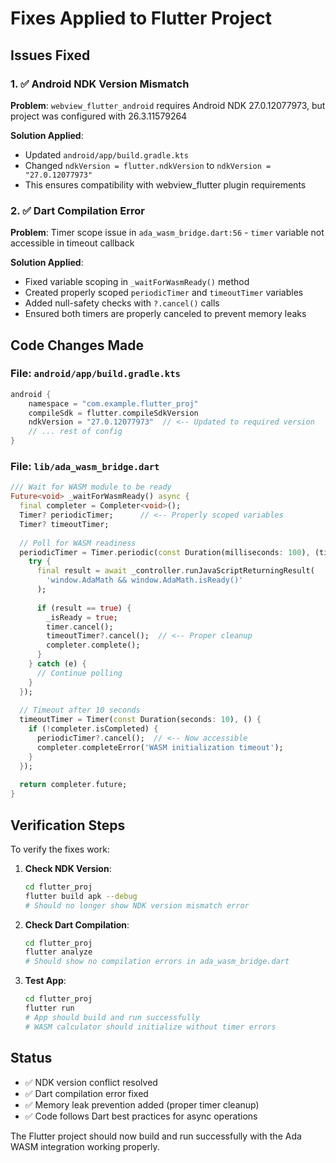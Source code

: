 # Fixes Applied to Flutter Project

## Issues Fixed

### 1. ✅ Android NDK Version Mismatch
**Problem**: `webview_flutter_android` requires Android NDK 27.0.12077973, but project was configured with 26.3.11579264

**Solution Applied**:
- Updated `android/app/build.gradle.kts`
- Changed `ndkVersion = flutter.ndkVersion` to `ndkVersion = "27.0.12077973"`
- This ensures compatibility with webview_flutter plugin requirements

### 2. ✅ Dart Compilation Error
**Problem**: Timer scope issue in `ada_wasm_bridge.dart:56` - `timer` variable not accessible in timeout callback

**Solution Applied**:
- Fixed variable scoping in `_waitForWasmReady()` method
- Created properly scoped `periodicTimer` and `timeoutTimer` variables
- Added null-safety checks with `?.cancel()` calls
- Ensured both timers are properly canceled to prevent memory leaks

## Code Changes Made

### File: `android/app/build.gradle.kts`
```kotlin
android {
    namespace = "com.example.flutter_proj"
    compileSdk = flutter.compileSdkVersion
    ndkVersion = "27.0.12077973"  // <-- Updated to required version
    // ... rest of config
}
```

### File: `lib/ada_wasm_bridge.dart`
```dart
/// Wait for WASM module to be ready
Future<void> _waitForWasmReady() async {
  final completer = Completer<void>();
  Timer? periodicTimer;      // <-- Properly scoped variables
  Timer? timeoutTimer;
  
  // Poll for WASM readiness
  periodicTimer = Timer.periodic(const Duration(milliseconds: 100), (timer) async {
    try {
      final result = await _controller.runJavaScriptReturningResult(
        'window.AdaMath && window.AdaMath.isReady()'
      );
      
      if (result == true) {
        _isReady = true;
        timer.cancel();
        timeoutTimer?.cancel();  // <-- Proper cleanup
        completer.complete();
      }
    } catch (e) {
      // Continue polling
    }
  });
  
  // Timeout after 10 seconds
  timeoutTimer = Timer(const Duration(seconds: 10), () {
    if (!completer.isCompleted) {
      periodicTimer?.cancel();  // <-- Now accessible
      completer.completeError('WASM initialization timeout');
    }
  });
  
  return completer.future;
}
```

## Verification Steps

To verify the fixes work:

1. **Check NDK Version**:
   ```bash
   cd flutter_proj
   flutter build apk --debug
   # Should no longer show NDK version mismatch error
   ```

2. **Check Dart Compilation**:
   ```bash
   cd flutter_proj
   flutter analyze
   # Should show no compilation errors in ada_wasm_bridge.dart
   ```

3. **Test App**:
   ```bash
   cd flutter_proj
   flutter run
   # App should build and run successfully
   # WASM calculator should initialize without timer errors
   ```

## Status
- ✅ NDK version conflict resolved
- ✅ Dart compilation error fixed
- ✅ Memory leak prevention added (proper timer cleanup)
- ✅ Code follows Dart best practices for async operations

The Flutter project should now build and run successfully with the Ada WASM integration working properly.